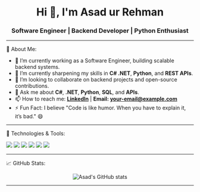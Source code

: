 <h1 align="center">Hi 👋, I'm Asad ur Rehman</h1>
<h3 align="center">Software Engineer | Backend Developer | Python Enthusiast</h3>

---

🌟 About Me:
- 🔭 I’m currently working as a Software Engineer, building scalable backend systems.
- 🌱 I’m currently sharpening my skills in **C# .NET**, **Python**, and **REST APIs**.
- 👯 I’m looking to collaborate on backend projects and open-source contributions.
- 💬 Ask me about **C#**, **.NET**, **Python**, **SQL**, and **APIs**.
- 📫 How to reach me: **[LinkedIn](https://linkedin.com/in/asad-ur-rehman)** | **Email: your-email@example.com**
- ⚡ Fun Fact: I believe "Code is like humor. When you have to explain it, it’s bad." 😄

---

🌟 Technologies & Tools:
<p align="left">
  <img src="https://img.shields.io/badge/C%23-239120?style=for-the-badge&logo=c-sharp&logoColor=white"/>
  <img src="https://img.shields.io/badge/.NET-512BD4?style=for-the-badge&logo=dotnet&logoColor=white"/>
  <img src="https://img.shields.io/badge/Python-3776AB?style=for-the-badge&logo=python&logoColor=white"/>
  <img src="https://img.shields.io/badge/SQL-003B57?style=for-the-badge&logo=sqlite&logoColor=white"/>
  <img src="https://img.shields.io/badge/Postman-FF6C37?style=for-the-badge&logo=postman&logoColor=white"/>
  <img src="https://img.shields.io/badge/GitHub-181717?style=for-the-badge&logo=github&logoColor=white"/>
</p>

---

📈 GitHub Stats:
<p align="center">
  <img src="https://github-readme-stats.vercel.app/api?username=AsadurRehman-code&show_icons=true&theme=tokyonight" alt="Asad's GitHub stats" />
</p>

---
